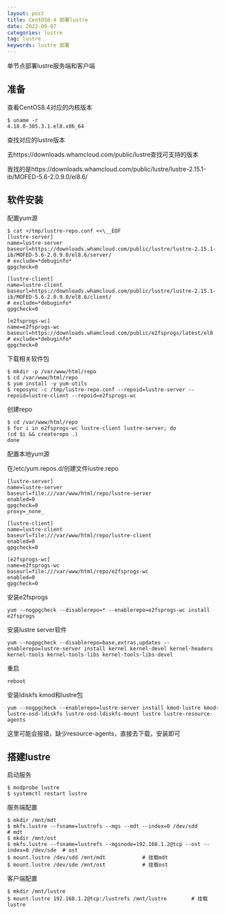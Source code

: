 ```yaml
---
layout: post
title: CentOS8.4 部署lustre
date: 2022-09-07
categories: lustre
tag: lustre
keywords: lustre 部署
---
```




单节点部署lustre服务端和客户端

## 准备

查看CentOS8.4对应的内核版本

```
$ uname -r
4.18.0-305.3.1.el8.x86_64
```

查找对应的lustre版本

去https://downloads.whamcloud.com/public/lustre查找可支持的版本

我找的是https://downloads.whamcloud.com/public/lustre/lustre-2.15.1-ib/MOFED-5.6-2.0.9.0/el8.6/



## 软件安装

配置yum源

```shell
$ cat >/tmp/lustre-repo.conf <<\__EOF
[lustre-server]
name=lustre-server
baseurl=https://downloads.whamcloud.com/public/lustre/lustre-2.15.1-ib/MOFED-5.6-2.0.9.0/el8.6/server/
# exclude=*debuginfo*
gpgcheck=0

[lustre-client]
name=lustre-client
baseurl=https://downloads.whamcloud.com/public/lustre/lustre-2.15.1-ib/MOFED-5.6-2.0.9.0/el8.6/client/
# exclude=*debuginfo*
gpgcheck=0

[e2fsprogs-wc]
name=e2fsprogs-wc
baseurl=https://downloads.whamcloud.com/public/e2fsprogs/latest/el8
# exclude=*debuginfo*
gpgcheck=0

```

下载相关软件包

```shell
$ mkdir -p /var/www/html/repo
$ cd /var/www/html/repo
$ yum install -y yum-utils
$ reposync -c /tmp/lustre-repo.conf --repoid=lustre-server --repoid=lustre-client --repoid=e2fsprogs-wc
```

创建repo

```shell
$ cd /var/www/html/repo
$ for i in e2fsprogs-wc lustre-client lustre-server; do
(cd $i && createrepo .)
done
```

配置本地yum源

在/etc/yum.repos.d/创建文件lustre.repo

```shell
[lustre-server]
name=lustre-server
baseurl=file:///var/www/html/repo/lustre-server
enabled=0
gpgcheck=0
proxy=_none_

[lustre-client]
name=lustre-client
baseurl=file:///var/www/html/repo/lustre-client
enabled=0
gpgcheck=0

[e2fsprogs-wc]
name=e2fsprogs-wc
baseurl=file:///var/www/html/repo/e2fsprogs-wc
enabled=0
gpgcheck=0
```

安装e2fsprogs

```shell
yum --nogpgcheck --disablerepo=* --enablerepo=e2fsprogs-wc install e2fsprogs
```

安装lustre server软件

```shell
yum --nogpgcheck --disablerepo=base,extras,updates --enablerepo=lustre-server install kernel kernel-devel kernel-headers kernel-tools kernel-tools-libs kernel-tools-libs-devel
```

重启

```shell
reboot
```

安装ldiskfs kmod和lustre包

```shell
yum --nogpgcheck --enablerepo=lustre-server install kmod-lustre kmod-lustre-osd-ldiskfs lustre-osd-ldiskfs-mount lustre lustre-resource-agents
```

这里可能会报错，缺少resource-agents，直接去下载，安装即可



## 搭建lustre

启动服务

```shell
$ modprobe lustre
$ systemctl restart lustre
```

服务端配置

```shell
$ mkdir /mnt/mdt
$ mkfs.lustre --fsname=lustrefs --mgs --mdt --index=0 /dev/sdd						# mdt
$ mkdir /mnt/ost
$ mkfs.lustre --fsname=lustrefs --mgsnode=192.168.1.2@tcp --ost --index=0 /dev/sde	# ost
$ mount.lustre /dev/sdd /mnt/mdt			# 挂载mdt
$ mount.lustre /dev/sde /mnt/ost			# 挂载ost
```

客户端配置

```shell
$ mkdir /mnt/lustre
$ mount.lustre 192.168.1.2@tcp:/lustrefs /mnt/lustre		# 挂载lustre
```


